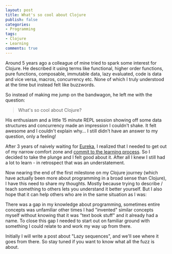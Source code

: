 ```yaml
---
layout: post
title: What's so cool about Clojure
publish: false
categories:
- Programming
tags:
- Clojure
- Learning
comments: true
---
```

Around 5 years ago a colleague of mine tried to spark some interest for Clojure.
He described it using terms like functional, higher order functions, pure functions, composable,
immutable data, lazy evaluated, code is data and vice versa, macros, concurrency etc.
None of which I truly understood at the time but instead felt like buzzwords.

So instead of making me jump on the bandwagon, he left me with the question:

> What's so cool about Clojure?

His enthusiasm and a little 15 minute REPL session showing off some data
structures and concurrency made an impression I couldn't shake. It felt awesome
and I couldn't explain why... I still didn't have an answer to my question,
only a feeling!

After 3 years of naively waiting for [Eureka][], I realized that I needed to get
out of my narrow comfort zone and [commit to the learning process][learning].
So I decided to take the plunge and I felt good about it. After all I knew I
still had a lot to learn - in retrospect that was an understatement.

Now nearing the end of the first milestone on my Clojure journey (which have
actually been more about programming in a broad sense than Clojure), I have
this need to share my thoughts. Mostly because trying to describe / teach
something to others lets you understand it better yourself. But I also hope
that it can help others who are in the same situation as I was:

There was a gap in my knowledge about programming, sometimes entire concepts
was unfamiliar other times I had "invented" similar concepts myself without
knowing that it was "text book stuff" and it already had a name. To close this
gap I needed to start out on familiar ground with something I could relate to
and work my way up from there.

Initially I will write a post about "Lazy sequences", and we'll see where it
goes from there. So stay tuned if you want to know what all the fuzz is about.

[Eureka]: http://en.wikipedia.org/wiki/Eureka_%28word%29
[learning]: http://michaelrbernste.in/2014/12/11/you-are-learning-haskell-right-now.html
